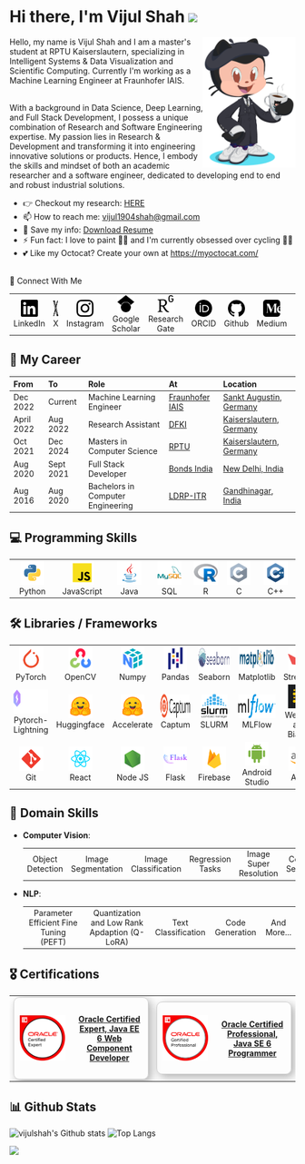 <!-- ## Hi there 👋 -->

<h1 align="left">Hi there, I'm Vijul Shah <img
src="https://github.com/blackcater/blackcater/raw/main/images/Hi.gif" height="32" /></h1>

<img align='right' src="./media/octocat.png" height="230" />
Hello, my name is Vijul Shah and I am a master's student at RPTU Kaiserslautern, specializing in Intelligent Systems & Data Visualization and Scientific Computing.
Currently I'm working as a Machine Learning Engineer at Fraunhofer IAIS.<br><br>

With a background in Data Science, Deep Learning, and Full Stack Development, I possess a unique combination of Research and Software Engineering expertise. My passion lies in Research & Development and transforming it into engineering innovative solutions or products. Hence, I embody the skills and mindset of both an academic researcher and a software engineer, dedicated to developing end to end and robust industrial solutions.

- 👉 Checkout my research: <a href="https://vijulshah.github.io/" target="_blank">HERE</a><br>
- 📫 How to reach me: <a href="mailto:vijul1904shah@gmail.com" target="_blank">vijul1904shah@gmail.com</a><br>
- 📝 Save my info: <a href="https://github.com/vijulshah/vijulshah/blob/main/media/Vijul_Resume.pdf" target="_blank">Download Resume</a><br>
- ⚡ Fun fact: I love to paint 👨‍🎨 and I'm currently obsessed over cycling 🚴‍♂️<br>
- 💕 Like my Octocat? Create your own at <a href="https://myoctocat.com/" target="_blank">https://myoctocat.com/</a><br><br>
  
🔗 Connect With Me
<table>
  <tr>
    <td align="center" width="48">
      <a href="https://www.linkedin.com/in/vijul-shah-38a774168/" target="_blank">
        <img src="./media/linkedin.svg" alt="LinkedIn" height="30px"/>
      </a>
      <br>LinkedIn
    </td>
    <td align="center" width="48">
      <a href="https://twitter.com/vijul_19" target="_blank">
        <img src="./media/x.svg" alt="X" height="30px"/>
      </a>
      <br>X
    </td>
    <td align="center" width="48">
      <a href="https://instagram.com/https://www.instagram.com/vijul_shah/" target="_blank">
        <img src="./media/instagram.svg" alt="instagram" height="30px"/>
      </a>
      <br>Instagram
    </td>
    <td align="center" width="48">
      <a href="https://scholar.google.com/citations?user=-1r-QeMAAAAJ&hl" target="_blank">
        <img src="./media/googlescholar.svg" alt="googlescholar" height="30px"/>
      </a>
      <br>Google Scholar
    </td>
    <td align="center" width="48">
      <a href="https://www.researchgate.net/profile/Vijul-Shah-2" target="_blank">
        <img src="./media/researchgate.svg" alt="researchgate" height="30px"/>
      </a>
      <br>Research Gate
    </td>
    <td align="center" width="48">
      <a href="https://orcid.org/0009-0008-5174-0793" target="_blank">
        <img src="./media/orcid.svg" alt="orcid" height="30px"/>
      </a>
      <br>ORCID
    </td>
    <td align="center" width="48">
      <a href="https://github.com/vijulshah" target="_blank">
        <img src="./media/github.svg" alt="github" height="30px"/>
      </a>
      <br>Github
    </td>
    <td align="center" width="48">
      <a href="https://medium.com/@vijulshah" target="_blank">
        <img src="./media/medium.svg" alt="medium" height="30px"/>
      </a>
      <br>Medium
    </td>
    <td align="center" width="48">
      <a href="https://www.kaggle.com/vijuls" target="_blank">
        <img src="./media/kaggle.svg" alt="kaggle" height="30px"/>
      </a>
      <br>Kaggle
    </td>
    <td align="center" width="48">
      <a href="https://huggingface.co/vijulshah" target="_blank">
        <img src="./media/huggingface.svg" alt="huggingface" height="30px"/>
      </a>
      <br>Hugging Face
    </td>
  </tr>
</table>

<!-- <p style="align: left">
  <a href="https://www.linkedin.com/in/vijul-shah-38a774168/" target="blank"><img align="center" src="https://raw.githubusercontent.com/rahuldkjain/github-profile-readme-generator/master/src/images/icons/Social/linked-in-alt.svg" alt="vijulshah-linkedin" height="25px" /></a>
  <a href="https://x.com/vijul_19" target="blank"><img align="center" src="https://raw.githubusercontent.com/rahuldkjain/github-profile-readme-generator/master/src/images/icons/Social/twitter.svg" alt="vijulshah-x" height="25px" /></a>
  <a href="https://www.kaggle.com/vijuls" target="blank"><img align="center" src="https://raw.githubusercontent.com/rahuldkjain/github-profile-readme-generator/master/src/images/icons/Social/kaggle.svg" alt="vijulshah-kaggle" height="25px" /></a>
  <a href="https://medium.com/@vijulshah" target="blank"><img align="center" src="https://raw.githubusercontent.com/rahuldkjain/github-profile-readme-generator/master/src/images/icons/Social/medium.svg" alt="vijulshah-medium" height="25px" /></a>
  <a href="/vijul_shah" target="blank"><img align="center" src="https://raw.githubusercontent.com/rahuldkjain/github-profile-readme-generator/master/src/images/icons/Social/instagram.svg" alt="vijulshah-instagram" height="25px" /></a>
  <a href="https://scholar.google.com/citations?user=-1r-QeMAAAAJ&hl" target="blank"><img align="center" src="https://raw.githubusercontent.com/rahuldkjain/github-profile-readme-generator/master/src/images/icons/Social/scholar-google.svg" alt="vijulshah-google-scholar" height="25px" /></a>
  <a href="https://www.researchgate.net/profile/Vijul-Shah-2" target="blank"><img align="center" src="https://raw.githubusercontent.com/rahuldkjain/github-profile-readme-generator/master/src/images/icons/Social/researchgate.svg" alt="vijulshah-researchgate" height="25px" /></a>
  <a href="https://orcid.org/0009-0008-5174-0793" target="blank"><img align="center" src="https://raw.githubusercontent.com/rahuldkjain/github-profile-readme-generator/master/src/images/icons/Social/orc-id.svg" alt="vijulshah-orc-id" height="25px" /></a>
</p> -->

<!-- <img align='right' src='https://octodex.github.com/images/hula_loop_octodex03.gif' width='200'> -->

## 💼 My Career
| From | To | Role | At | Location
|:------- |:--------|:----------------------------------------|:-----------------------------------------------------------------|:----------------|
| Dec 2022 | Current | Machine Learning Engineer |[Fraunhofer IAIS](https://www.iais.fraunhofer.de/) | [Sankt Augustin, Germany](https://g.co/kgs/hxXM6rx)
| April 2022 | Aug 2022 | Research Assistant |[DFKI](https://www.dfki.de/web/) | [Kaiserslautern, Germany](https://g.co/kgs/N6JHi2E)
| Oct 2021 | Dec 2024 | Masters in Computer Science |[RPTU](https://rptu.de/) | [Kaiserslautern, Germany](https://g.co/kgs/N6JHi2E)
| Aug 2020 | Sept 2021 | Full Stack Developer |[Bonds India](https://www.bondsindia.com/) | [New Delhi, India](https://g.co/kgs/kSk798v)
| Aug 2016 | Aug 2020 | Bachelors in Computer Engineering |[LDRP-ITR](https://www.ldrp.ac.in/) | [Gandhinagar, India](https://g.co/kgs/8gc6rHm)


## 💻 Programming Skills

<table>
  <tr>
    <td align="center" width="96">
      <img src="./media/python.svg" alt="Python" height="42px"/>
      <br>Python
    </td>
    <td align="center" width="96">
      <img src="./media/javascript.svg" alt="JavaScript" height="42px"/>
      <br>JavaScript
    </td>
    <td align="center" width="96">
      <img src="./media/java.svg" alt="Java" height="42px"/>
      <br>Java
    </td>
    <td align="center" width="96">
      <img src="./media/sql.svg" alt="SQL" height="42px"/>
      <br>SQL
    </td>
    <td align="center" width="96">
      <img src="./media/r.svg" alt="R" height="42px"/>
      <br>R
    </td>
    <td align="center" width="96">
      <img src="./media/c.svg" alt="C" height="42px"/>
      <br>C
    </td>
    <td align="center" width="96">
      <img src="./media/c++.svg" alt="C++" height="42px"/>
      <br>C++
    </td>
  </tr>
</table>

## 🛠️ Libraries / Frameworks

<table>
  <tr>
    <td align="center" width="96">
      <img src="./media/pytorch.svg" alt="pytorch" height="42px"/>
      <br>PyTorch
    </td>
    <td align="center" width="96">
      <img src="./media/opencv.svg" alt="OpenCV" height="42px"/>
      <br>OpenCV
    </td>
    <td align="center" width="96">
      <img src="./media/numpy.svg" alt="Numpy" height="42px"/>
      <br>Numpy
    </td>
    <td align="center" width="96">
      <img src="./media/pandas.svg" alt="Pandas" height="42px"/>
      <br>Pandas
    </td>
    <td align="center" width="96">
      <img src="./media/seaborn.svg" alt="Seaborn" height="42px"/>
      <br>Seaborn
    </td>
    <td align="center" width="96">
      <img src="./media/matplotlib.svg" alt="Matplotlib" height="42px"/>
      <br>Matplotlib
    </td>
    <td align="center" width="96">
      <img src="./media/streamlit.svg" alt="Streamlit" height="42px"/>
      <br>Streamlit
    </td>
  </tr>
  <tr>
    <td align="center" width="96">
      <img src="./media/pytorch-lightning.svg" alt="Pytorch-Lightning" height="42px"/>
      <br>Pytorch-Lightning
    </td>
    <td align="center" width="96">
      <img src="./media/hugging-face.svg" alt="Huggingface" height="42px"/>
      <br>Huggingface
    </td>
    <td align="center" width="96">
      <img src="./media/hugging-face.svg" alt="Accelerate" height="42px"/>
      <br>Accelerate
    </td>
    <td align="center" width="96">
      <img src="./media/Captum.svg" alt="Captum" height="42px"/>
      <br>Captum
    </td>
    <td align="center" width="96">
      <img src="./media/slurm.svg" alt="SLURM" height="42px"/>
      <br>SLURM
    </td>
    <td align="center" width="96">
      <img src="./media/mlflow.png" alt="MLFlow" height="42px"/>
      <br>MLFlow
    </td>
    <td align="center" width="96">
      <img src="./media/wnb.svg" alt="WnB" height="42px"/>
      <br>Weights and Biases
    </td>
  </tr>
  <tr>
    <td align="center" width="96">
      <img src="./media/git-scm.svg" alt="git" height="42px"/>
      <br>Git
    </td>
    <td align="center" width="96">
      <img src="./media/react.svg" alt="React" height="42px"/>
      <br>React
    </td>
    <td align="center" width="96">
      <img src="./media/node.svg" alt="Node.js" height="42px"/>
      <br>Node JS
    </td>
    <td align="center" width="96">
      <img src="./media/flask.svg" alt="Flask" height="42px"/>
      <br>Flask
    </td>
    <td align="center" width="96">
      <img src="./media/firebase.svg" alt="firebase" height="42px"/>
      <br>Firebase
    </td>
    <td align="center" width="96">
      <img src="./media/android.svg" alt="Android" height="42px"/>
      <br>Android Studio
    </td>
    <td align="center" width="96">
      <img src="./media/aws.svg" alt="AWS" height="42px"/>
      <br>AWS
    </td>
  </tr>
</table>

## 🏹 Domain Skills

- **Computer Vision**: 
  <table>
    <tr>
      <td align="center" width="48">
        Object Detection
      </td>
      <td align="center" width="48">
        Image Segmentation
      </td>
      <td align="center" width="48">
        Image Classification
      </td>
      <td align="center" width="48">
        Regression Tasks
      </td>
      <td align="center" width="48">
        Image Super Resolution
      </td>
      <td align="center" width="48">
        Coreset Selection
      </td>
      <td align="center" width="48">
        Dataset Distillation
      </td>
      <td align="center" width="48">
        And More...
      </td>
    </tr>
  </table>

- **NLP**: 
  <table>
    <tr>
      <td align="center" width="200">
        Parameter Efficient Fine Tuning (PEFT)
      </td>
      <td align="center" width="200">
        Quantization and Low Rank Apdaption (Q-LoRA)
      </td>
      <td align="center" width="96">
        Text Classification
      </td>
      <td align="center" width="96">
        Code Generation
      </td>
      <td align="center" width="48">
        And More...
      </td>
    </tr>
  </table>

## 🎖️ Certifications

<table>
  <tr>
    <td align="center" width="50%">
      <a href="https://www.credly.com/users/vijul-shah">
        <div style="display: flex; align-items: center; border: 1px solid #ccc; box-shadow: 5px 5px 15px rgba(0,0,0,0.3); padding: 10px; border-radius: 10px;">
          <img src="./media/oracle-certified-expert-java-ee-6-web-component-developer.png" alt="oracle-certified-expert-java-ee-6-web-component-developer" height="80px" style="margin-right: 20px;"/>
          <h4>Oracle Certified Expert, Java EE 6 Web Component Developer</h4>
        </div>
      </a>
    </td>
    <td align="center" width="50%">
      <a href="https://www.credly.com/users/vijul-shah">
        <div style="display: flex; align-items: center; border: 1px solid #ccc; box-shadow: 5px 5px 15px rgba(0,0,0,0.3); padding: 10px; border-radius: 10px;">
          <img src="./media/oracle-certified-professional-java-se-6-programmer.png" alt="oracle-certified-professional-java-se-6-programmer" height="80px" style="margin-right: 20px;"/>
          <h4>Oracle Certified Professional, Java SE 6 Programmer</h4>
        </div>
      </a>
    </td>
  </tr>
</table>

##  📊 Github Stats

<!-- ![vijulshah's Github stats](https://bad-apple-github-readme.vercel.app/api?show_bg=1&username=vijulshah&show_icons=true) -->

![vijulshah's Github stats](https://github-readme-stats.vercel.app/api?username=vijulshah&show_icons=true)
![Top Langs](https://github-readme-stats.vercel.app/api/top-langs/?username=vijulshah&hide=TeX&layout=compact)

<img src="https://github-profile-trophy.vercel.app/?username=vijulshah">

<!--
Here are some ideas to get you started:

- 🔭 I’m currently working on ...
- 🌱 I’m currently learning ...
- 👯 I’m looking to collaborate on ...
- 🤔 I’m looking for help with ...
- 💬 Ask me about ...
- 📫 How to reach me: ...
- 😄 Pronouns: ...
- ⚡ Fun fact: ...
-->

